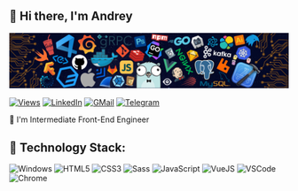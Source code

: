 <h2>👋 Hi there, I'm Andrey</h2>

![](https://github.com/eleex1r/eleex1r/blob/master/assets/header_.png)

[![Views](https://badges.pufler.dev/visits/eleex1r/eleex1r?label=Views&color=brightgreen)](https://github.com/eleex1r/)
[![LinkedIn](https://img.shields.io/badge/-LinkedIn-blue?style=flat&logo=Linkedin&logoColor=white)](https://www.linkedin.com/in/eleex1r/)
[![GMail](https://img.shields.io/badge/-GMail-c14438?style=flat&logo=Gmail&logoColor=white)](mailto:eleex1r@gmail.com)
[![Telegram](https://img.shields.io/badge/-Telegram-1A6790?style=flat&logo=telegram&logoColor=white&link=https://t.me/eleex1r/)](https://t.me/eleex1r/)

🌱 I'm Intermediate Front-End Engineer

<h2>💼 Technology Stack:</h2>

![Windows](https://img.shields.io/badge/-Windows-informational?style=flat&logo=windows&logoColor=white&color=0078D6)
![HTML5](https://img.shields.io/badge/-HTML5-informational?style=flat&logo=html5&logoColor=white&color=E34F26)
![CSS3](https://img.shields.io/badge/-CSS3-informational?style=flat&logo=css3&logoColor=white&color=1572B6)
![Sass](https://img.shields.io/badge/-Sass-%23CC6699?style=flat&logo=sass&logoColor=ffffff)
![JavaScript](https://img.shields.io/badge/-JavaScript-informational?style=flat&logo=javascript&logoColor=white&color=yellow)
![VueJS](https://img.shields.io/badge/-VueJS-informational?style=flat&logo=vue.js&logoColor=white&color=42B883)
![VSCode](https://img.shields.io/badge/-Visual_Studio_Code-informational?style=flat&logo=visualstudiocode&logoColor=white&color=0078d7)
![Chrome](https://img.shields.io/badge/-Google_Chrome-informational?style=flat&logo=googlechrome&logoColor=white&color=DA5246)

<!---
eleex1r/eleex1r is a ✨ special ✨ repository because its `README.md` (this file) appears on your GitHub profile.
You can click the Preview link to take a look at your changes.
--->
